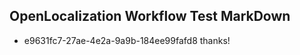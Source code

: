 ## OpenLocalization Workflow Test MarkDown
* e9631fc7-27ae-4e2a-9a9b-184ee99fafd8 thanks!

<!--HONumber=Aug16_HO4-->


